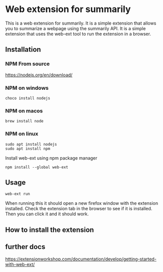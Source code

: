 # Web extension for summarily

This is a web extension for summarily. It is a simple extension that allows you to summarize a webpage using the summarily API. It is a simple extension that uses the web-ext tool to run the extension in a browser.

## Installation


### NPM From source
https://nodejs.org/en/download/

### NPM on windows
```
choco install nodejs
```

### NPM on macos
```
brew install node
```

### NPM on linux
```
sudo apt install nodejs
sudo apt install npm
```


Install web-ext using npm package manager
```
npm install --global web-ext
```

## Usage
```
web-ext run
```
When running this it should open a new firefox window with the extension installed. Check the extension tab in the browser to see if it is installed. Then you can click it and it should work.

## How to install the extension

## further docs

https://extensionworkshop.com/documentation/develop/getting-started-with-web-ext/
